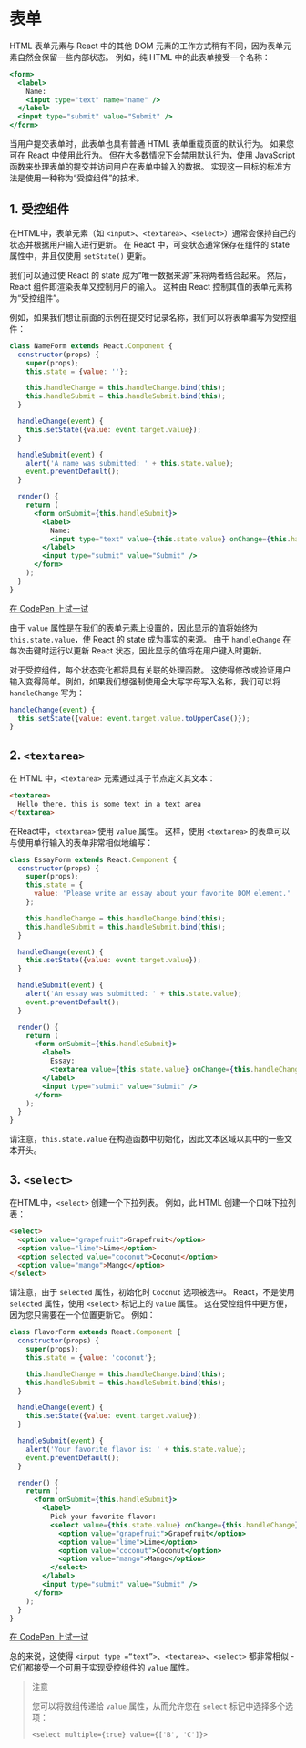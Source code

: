 # 表单

HTML 表单元素与 React 中的其他 DOM 元素的工作方式稍有不同，因为表单元素自然会保留一些内部状态。 例如，纯 HTML 中的此表单接受一个名称：

```jsx
<form>
  <label>
    Name:
    <input type="text" name="name" />
  </label>
  <input type="submit" value="Submit" />
</form>
```

当用户提交表单时，此表单也具有普通 HTML 表单重载页面的默认行为。 如果您可在 React 中使用此行为。 但在大多数情况下会禁用默认行为，使用 JavaScript 函数来处理表单的提交并访问用户在表单中输入的数据。 实现这一目标的标准方法是使用一种称为“受控组件”的技术。

## 1. 受控组件

在HTML中，表单元素（如 `<input>`、`<textarea>`、`<select>`）通常会保持自己的状态并根据用户输入进行更新。 在 React 中，可变状态通常保存在组件的 state 属性中，并且仅使用 `setState()` 更新。

我们可以通过使 React 的 state 成为“唯一数据来源”来将两者结合起来。 然后，React 组件即渲染表单又控制用户的输入。 这种由 React 控制其值的表单元素称为“受控组件”。

例如，如果我们想让前面的示例在提交时记录名称，我们可以将表单编写为受控组件：

```jsx
class NameForm extends React.Component {
  constructor(props) {
    super(props);
    this.state = {value: ''};

    this.handleChange = this.handleChange.bind(this);
    this.handleSubmit = this.handleSubmit.bind(this);
  }

  handleChange(event) {
    this.setState({value: event.target.value});
  }

  handleSubmit(event) {
    alert('A name was submitted: ' + this.state.value);
    event.preventDefault();
  }

  render() {
    return (
      <form onSubmit={this.handleSubmit}>
        <label>
          Name:
          <input type="text" value={this.state.value} onChange={this.handleChange} />
        </label>
        <input type="submit" value="Submit" />
      </form>
    );
  }
}
```

[在 CodePen 上试一试](https://codepen.io/gaearon/pen/VmmPgp?editors=0010)

由于 `value` 属性是在我们的表单元素上设置的，因此显示的值将始终为 `this.state.value`，使 React 的 state 成为事实的来源。 由于 `handleChange` 在每次击键时运行以更新 React 状态，因此显示的值将在用户键入时更新。

对于受控组件，每个状态变化都将具有关联的处理函数。 这使得修改或验证用户输入变得简单。例如，如果我们想强制使用全大写字母写入名称，我们可以将 `handleChange` 写为：

```jsx
handleChange(event) {
  this.setState({value: event.target.value.toUpperCase()});
}
```

## 2. `<textarea>`

在 HTML 中，`<textarea>` 元素通过其子节点定义其文本：

```html
<textarea>
  Hello there, this is some text in a text area
</textarea>
```

在React中，`<textarea>` 使用 `value` 属性。 这样，使用 `<textarea>` 的表单可以与使用单行输入的表单非常相似地编写：

```jsx
class EssayForm extends React.Component {
  constructor(props) {
    super(props);
    this.state = {
      value: 'Please write an essay about your favorite DOM element.'
    };

    this.handleChange = this.handleChange.bind(this);
    this.handleSubmit = this.handleSubmit.bind(this);
  }

  handleChange(event) {
    this.setState({value: event.target.value});
  }

  handleSubmit(event) {
    alert('An essay was submitted: ' + this.state.value);
    event.preventDefault();
  }

  render() {
    return (
      <form onSubmit={this.handleSubmit}>
        <label>
          Essay:
          <textarea value={this.state.value} onChange={this.handleChange} />
        </label>
        <input type="submit" value="Submit" />
      </form>
    );
  }
}
```

请注意，`this.state.value` 在构造函数中初始化，因此文本区域以其中的一些文本开头。

## 3. `<select>`

在HTML中，`<select>` 创建一个下拉列表。 例如，此 HTML 创建一个口味下拉列表：

```html
<select>
  <option value="grapefruit">Grapefruit</option>
  <option value="lime">Lime</option>
  <option selected value="coconut">Coconut</option>
  <option value="mango">Mango</option>
</select>
```

请注意，由于 `selected` 属性，初始化时 `Coconut` 选项被选中。 React，不是使用 `selected` 属性，使用 `<select>` 标记上的 `value` 属性。 这在受控组件中更方便，因为您只需要在一个位置更新它。 例如：

```jsx
class FlavorForm extends React.Component {
  constructor(props) {
    super(props);
    this.state = {value: 'coconut'};

    this.handleChange = this.handleChange.bind(this);
    this.handleSubmit = this.handleSubmit.bind(this);
  }

  handleChange(event) {
    this.setState({value: event.target.value});
  }

  handleSubmit(event) {
    alert('Your favorite flavor is: ' + this.state.value);
    event.preventDefault();
  }

  render() {
    return (
      <form onSubmit={this.handleSubmit}>
        <label>
          Pick your favorite flavor:
          <select value={this.state.value} onChange={this.handleChange}>
            <option value="grapefruit">Grapefruit</option>
            <option value="lime">Lime</option>
            <option value="coconut">Coconut</option>
            <option value="mango">Mango</option>
          </select>
        </label>
        <input type="submit" value="Submit" />
      </form>
    );
  }
}
```

[在 CodePen 上试一试](https://codepen.io/gaearon/pen/JbbEzX?editors=0010)

总的来说，这使得 `<input type =“text”>`、`<textarea>`、`<select>` 都非常相似 - 它们都接受一个可用于实现受控组件的 `value` 属性。

>注意
>
>您可以将数组传递给 `value` 属性，从而允许您在 `select` 标记中选择多个选项：
>
>`<select multiple={true} value={['B', 'C']}>`